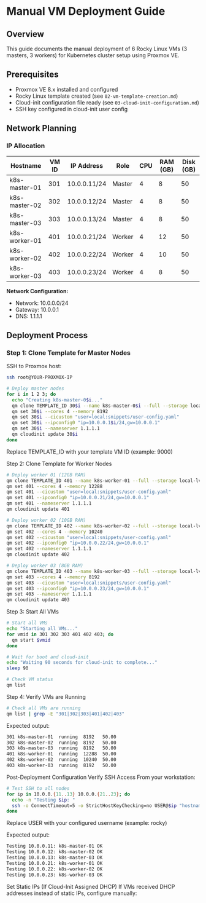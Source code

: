 # Manual VM Deployment Guide

## Overview

This guide documents the manual deployment of 6 Rocky Linux VMs (3 masters, 3 workers) for Kubernetes cluster setup using Proxmox VE.

## Prerequisites

- Proxmox VE 8.x installed and configured
- Rocky Linux template created (see `02-vm-template-creation.md`)
- Cloud-init configuration file ready (see `03-cloud-init-configuration.md`)
- SSH key configured in cloud-init user config

## Network Planning

### IP Allocation

| Hostname       | VM ID | IP Address    | Role   | CPU | RAM (GB) | Disk (GB) |
|----------------|-------|---------------|--------|-----|----------|-----------|
| k8s-master-01  | 301   | 10.0.0.11/24  | Master | 4   | 8        | 50        |
| k8s-master-02  | 302   | 10.0.0.12/24  | Master | 4   | 8        | 50        |
| k8s-master-03  | 303   | 10.0.0.13/24  | Master | 4   | 8        | 50        |
| k8s-worker-01  | 401   | 10.0.0.21/24  | Worker | 4   | 12       | 50        |
| k8s-worker-02  | 402   | 10.0.0.22/24  | Worker | 4   | 10       | 50        |
| k8s-worker-03  | 403   | 10.0.0.23/24  | Worker | 4   | 8        | 50        |

**Network Configuration:**
- Network: 10.0.0.0/24
- Gateway: 10.0.0.1
- DNS: 1.1.1.1

## Deployment Process

### Step 1: Clone Template for Master Nodes

SSH to Proxmox host:
```bash
ssh root@YOUR-PROXMOX-IP

# Deploy master nodes
for i in 1 2 3; do
  echo "Creating k8s-master-0$i..."
  qm clone TEMPLATE_ID 30$i --name k8s-master-0$i --full --storage local-lvm
  qm set 30$i --cores 4 --memory 8192
  qm set 30$i --cicustom "user=local:snippets/user-config.yaml"
  qm set 30$i --ipconfig0 "ip=10.0.0.1$i/24,gw=10.0.0.1"
  qm set 30$i --nameserver 1.1.1.1
  qm cloudinit update 30$i
done
```

Replace TEMPLATE_ID with your template VM ID (example: 9000)

Step 2: Clone Template for Worker Nodes
```bash
# Deploy worker 01 (12GB RAM)
qm clone TEMPLATE_ID 401 --name k8s-worker-01 --full --storage local-lvm
qm set 401 --cores 4 --memory 12288
qm set 401 --cicustom "user=local:snippets/user-config.yaml"
qm set 401 --ipconfig0 "ip=10.0.0.21/24,gw=10.0.0.1"
qm set 401 --nameserver 1.1.1.1
qm cloudinit update 401

# Deploy worker 02 (10GB RAM)
qm clone TEMPLATE_ID 402 --name k8s-worker-02 --full --storage local-lvm
qm set 402 --cores 4 --memory 10240
qm set 402 --cicustom "user=local:snippets/user-config.yaml"
qm set 402 --ipconfig0 "ip=10.0.0.22/24,gw=10.0.0.1"
qm set 402 --nameserver 1.1.1.1
qm cloudinit update 402

# Deploy worker 03 (8GB RAM)
qm clone TEMPLATE_ID 403 --name k8s-worker-03 --full --storage local-lvm
qm set 403 --cores 4 --memory 8192
qm set 403 --cicustom "user=local:snippets/user-config.yaml"
qm set 403 --ipconfig0 "ip=10.0.0.23/24,gw=10.0.0.1"
qm set 403 --nameserver 1.1.1.1
qm cloudinit update 403
```

Step 3: Start All VMs

```bash
# Start all VMs
echo "Starting all VMs..."
for vmid in 301 302 303 401 402 403; do
  qm start $vmid
done

# Wait for boot and cloud-init
echo "Waiting 90 seconds for cloud-init to complete..."
sleep 90

# Check VM status
qm list
```

Step 4: Verify VMs are Running
```bash
# Check all VMs are running
qm list | grep -E "301|302|303|401|402|403"
```

Expected output:
```bash
301 k8s-master-01  running  8192   50.00
302 k8s-master-02  running  8192   50.00
303 k8s-master-03  running  8192   50.00
401 k8s-worker-01  running  12288  50.00
402 k8s-worker-02  running  10240  50.00
403 k8s-worker-03  running  8192   50.00
```

Post-Deployment Configuration
Verify SSH Access
From your workstation:
```bash
# Test SSH to all nodes
for ip in 10.0.0.{11..13} 10.0.0.{21..23}; do
  echo -n "Testing $ip: "
  ssh -o ConnectTimeout=5 -o StrictHostKeyChecking=no USER@$ip "hostname" 2>/dev/null && echo "OK" || echo "FAILED"
done
```

Replace USER with your configured username (example: rocky)

Expected output:
```bash
Testing 10.0.0.11: k8s-master-01 OK
Testing 10.0.0.12: k8s-master-02 OK
Testing 10.0.0.13: k8s-master-03 OK
Testing 10.0.0.21: k8s-worker-01 OK
Testing 10.0.0.22: k8s-worker-02 OK
Testing 10.0.0.23: k8s-worker-03 OK
```

Set Static IPs (If Cloud-Init Assigned DHCP)
If VMs received DHCP addresses instead of static IPs, configure manually:
